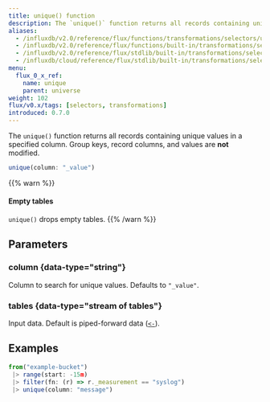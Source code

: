 ```yaml
---
title: unique() function
description: The `unique()` function returns all records containing unique values in a specified column.
aliases:
  - /influxdb/v2.0/reference/flux/functions/transformations/selectors/unique
  - /influxdb/v2.0/reference/flux/functions/built-in/transformations/selectors/unique/
  - /influxdb/v2.0/reference/flux/stdlib/built-in/transformations/selectors/unique/
  - /influxdb/cloud/reference/flux/stdlib/built-in/transformations/selectors/unique/
menu:
  flux_0_x_ref:
    name: unique
    parent: universe
weight: 102
flux/v0.x/tags: [selectors, transformations]
introduced: 0.7.0
---
```


The `unique()` function returns all records containing unique values in a specified column.
Group keys, record columns, and values are **not** modified.

```js
unique(column: "_value")
```

{{% warn %}}
#### Empty tables
`unique()` drops empty tables.
{{% /warn %}}

## Parameters

### column {data-type="string"}
Column to search for unique values.
Defaults to `"_value"`.

### tables {data-type="stream of tables"}
Input data.
Default is piped-forward data ([`<-`](/flux/v0.x/spec/expressions/#pipe-expressions)).

## Examples
```js
from("example-bucket")
 |> range(start: -15m)
 |> filter(fn: (r) => r._measurement == "syslog")
 |> unique(column: "message")
```
